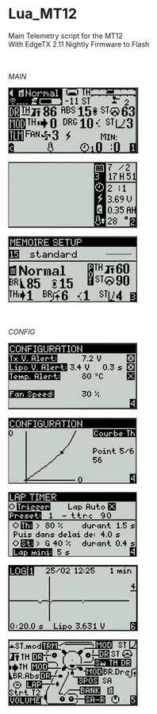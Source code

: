 # Lua_MT12
Main Telemetry script for the MT12 <br>
With EdgeTX 2.11 Nightly Firmware to Flash <br> <br> <br>

*MAIN*

![Main screen](M1.JPG) <br>

![Main screen](M2.JPG) <br>

![Main screen](M3.JPG) <br> <br> <br>

*CONFIG*

![Main screen](M41.JPG) <br>

![Main screen](M42.JPG) <br>

![Main screen](M6.JPG) <br>

![Main screen](M7.JPG) <br>

![Main screen](M5.JPG) <br>
